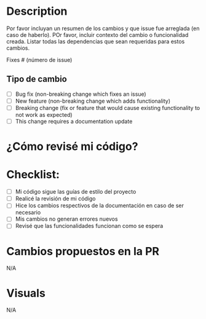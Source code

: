 # Description

Por favor incluyan un resumen de los cambios y que issue fue arreglada (en caso de haberlo). POr favor, incluir contexto del cambio o funcionalidad creada. Listar todas las dependencias que sean requeridas para estos cambios.

Fixes # (número de issue) <!-- Borrara en caso de que no haya una issue asociada-->

## Tipo de cambio

<!-- Por favor eliminen las opciones que no aplican. -->

- [ ] Bug fix (non-breaking change which fixes an issue)
- [ ] New feature (non-breaking change which adds functionality)
- [ ] Breaking change (fix or feature that would cause existing functionality to not work as expected)
- [ ] This change requires a documentation update

# ¿Cómo revisé mi código?

<!-- Explicar como probaron que la funcinalidad funciona. -->

# Checklist:

- [ ] Mi código sigue las guías de estilo del proyecto
- [ ] Realicé la revisión de mi código
- [ ] Hice los cambios respectivos de la documentación en caso de ser necesario
- [ ] Mis cambios no generan errores nuevos
- [ ] Revisé que las funcionalidades funcionan como se espera

# Cambios propuestos en la PR

 <!-- Cambiar el REGEX -->
 <!-- Dejar el N/A en caso de que no aplique -->
 N/A

# Visuals
N/A
 <!-- Dejar el N/A en caso de que no aplique -->
<!--
Incluir cualquier cambio relevante en lo visual/UX-flows

* Todos los cambios visuales deben incluír schernshots de antes y después de los cambios
* Todos los cambios de UX deben incluir un pequeño video animado.

Si no hay cambios visuales solo escribir "N/A" en esta sección
(Eliminar este comentario)
-->